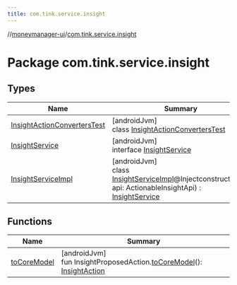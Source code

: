 ```yaml
---
title: com.tink.service.insight
---
```

//[moneymanager-ui](../../index.html)/[com.tink.service.insight](index.html)



# Package com.tink.service.insight



## Types


| Name | Summary |
|---|---|
| [InsightActionConvertersTest](-insight-action-converters-test/index.html) | [androidJvm]<br>class [InsightActionConvertersTest](-insight-action-converters-test/index.html) |
| [InsightService](-insight-service/index.html) | [androidJvm]<br>interface [InsightService](-insight-service/index.html) |
| [InsightServiceImpl](-insight-service-impl/index.html) | [androidJvm]<br>class [InsightServiceImpl](-insight-service-impl/index.html)@Injectconstructor(val api: ActionableInsightApi) : [InsightService](-insight-service/index.html) |


## Functions


| Name | Summary |
|---|---|
| [toCoreModel](to-core-model.html) | [androidJvm]<br>fun InsightProposedAction.[toCoreModel](to-core-model.html)(): [InsightAction](../com.tink.model.insights/-insight-action/index.html) |

